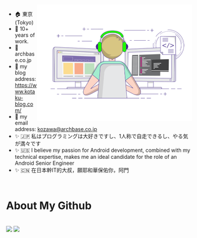 <img align="right" alt="GIF" src="./home_page.gif" width="420"/>


- :house: 東京(Tokyo)
- :construction_worker: 10+ years of work.
- :office: archbase.co.jp
- :flags: my blog address: https://www.kotaku-blog.com/
- :email: my email address: [kozawa@archbase.co.jp](mailto:kozawa@archbase.co.jp)
- :sparkles: :jp: 私はプログラミングは大好きですし、1人称で自走できるし、やる気が満々です
- :sparkles: :us: I believe my passion for Android development, combined with my technical expertise, makes me an ideal candidate for the role of an Android Senior Engineer
- :sparkles: :cn: 在日本幹IT的大叔，願耶和華保佑你，阿門
</br>

# About My Github
<br/> 
<div align="left">
<img height='170' src="https://github-readme-stats.vercel.app/api/top-langs/?username=Espresso521&layout=compact&langs_count=8&theme=cobalt" align="center" />
<img height='170' src="https://github-readme-stats.vercel.app/api?username=Espresso521&show_icons=true&theme=cobalt" align="center" />
</div> 
